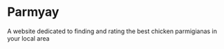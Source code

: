 # Parmyay
A website dedicated to finding and rating the best chicken parmigianas in your local area
